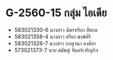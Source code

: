 # G-2560-15 กลุ่ม ไอเดีย
+ 583021330-6 นางสาว ฉัตรฑริกา สีสกล 
+ 583021358-4 นางสาว สรียา พงษ์ศิริ 
+ 583021326-7 นางสาว กาญจนา คงศิลา 
+ 573021373-7 นาย สมัชญ์ จันทร์เจริญกิจ
